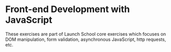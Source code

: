 # Front-end Development with JavaScript

These exercises are part of Launch School core exercises which focuses on DOM manipulation,
form validation, asynchronous JavaScript, http requests, etc.
